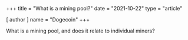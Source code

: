 +++
title = "What is a mining pool?"
date = "2021-10-22"
type = "article"

[ author ]
  name = "Dogecoin"
+++

What is a mining pool, and does it relate to individual miners?
